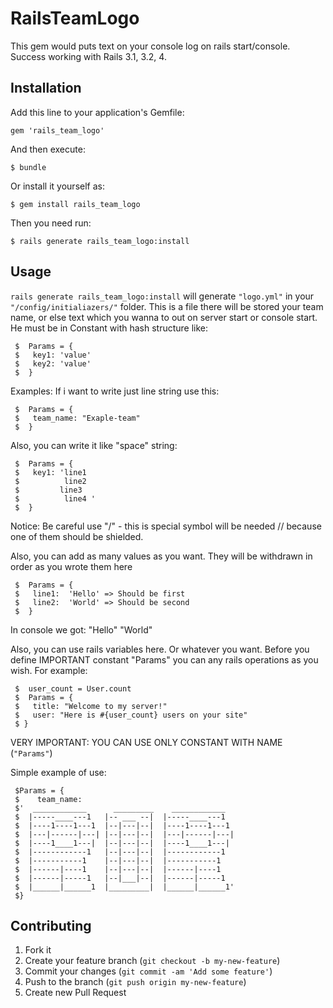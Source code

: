 # RailsTeamLogo

This gem would puts text on your console log on rails start/console.
Success working with Rails 3.1, 3.2, 4.

## Installation

Add this line to your application's Gemfile:

    gem 'rails_team_logo'

And then execute:

    $ bundle

Or install it yourself as:

    $ gem install rails_team_logo

Then you need run:

    $ rails generate rails_team_logo:install

## Usage
 `rails generate rails_team_logo:install` will generate `"logo.yml"` in your `"/config/initialiazers/"` folder.
 This is a file there will be stored your team name, or else text which you wanna to out
 on server start or console start. He must be in Constant with hash structure like:

     $  Params = {
     $   key1: 'value'
     $   key2: 'value'
     $  }

 Examples:
 If i want to write just line string use this:

     $  Params = {
     $   team_name: "Exaple-team"
     $  }

 Also, you can write it like "space" string:

     $  Params = {
     $   key1: 'line1
     $          line2
     $         line3
     $          line4 '
     $  }

 Notice: Be careful use "/" - this is special symbol
          will be needed // because one of them should be shielded.

 Also, you can add as many values as you want.
 They will be withdrawn in order as you wrote them here

     $  Params = {
     $   line1:  'Hello' => Should be first
     $   line2:  'World' => Should be second
     $  }

 In console we got:
 "Hello"
 "World"

 Also, you can use rails variables here. Or whatever you want.
 Before you define IMPORTANT constant "Params" you can any rails operations as you wish.
 For example:

     $  user_count = User.count
     $  Params = {
     $   title: "Welcome to my server!"
     $   user: "Here is #{user_count} users on your site"
     $ }

 VERY IMPORTANT: YOU CAN USE ONLY CONSTANT WITH NAME (`"Params"`)


 Simple example of use:

     $Params = {
     $    team_name:
     $'  ____________      _________    ____________
     $  |-----____---1   |-- ___ --|  |-----____---1
     $  |----1----1---1  |--|---|--|  |----1----1---1
     $  |---|------|---| |--|---|--|  |---|------|---|
     $  |----1____1---|  |--|---|--|  |----1____1---|
     $  |------------1   |--|---|--|  |------------1
     $  |-----------1    |--|---|--|  |-----------1
     $  |------|----1    |--|---|--|  |------|----1
     $  |------|-----1   |--|___|--|  |------|-----1
     $  |______|______1  |_________|  |______|______1'
     $}



## Contributing

1. Fork it
2. Create your feature branch (`git checkout -b my-new-feature`)
3. Commit your changes (`git commit -am 'Add some feature'`)
4. Push to the branch (`git push origin my-new-feature`)
5. Create new Pull Request
